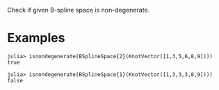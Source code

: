 Check if given B-spline space is non-degenerate.

# Examples

```jldoctest
julia> isnondegenerate(BSplineSpace{2}(KnotVector([1,3,5,6,8,9])))
true

julia> isnondegenerate(BSplineSpace{1}(KnotVector([1,3,3,3,8,9])))
false
```

